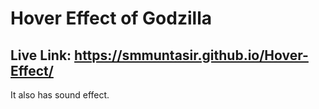 # Hover Effect of Godzilla

## Live Link: https://smmuntasir.github.io/Hover-Effect/

It also has sound effect. 


